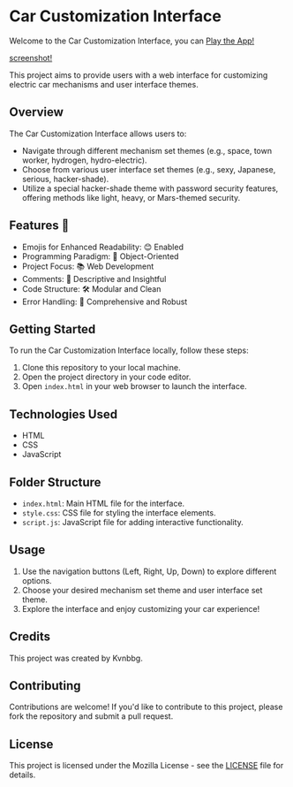# Car Customization Interface

Welcome to the Car Customization Interface, you can [Play the App!](https://kvnbbg.github.io/500Discount/index.html)

[screenshot!](screenshot.jpg)

This project aims to provide users with a web interface for customizing electric car mechanisms and user interface themes.

## Overview

The Car Customization Interface allows users to:
- Navigate through different mechanism set themes (e.g., space, town worker, hydrogen, hydro-electric).
- Choose from various user interface set themes (e.g., sexy, Japanese, serious, hacker-shade).
- Utilize a special hacker-shade theme with password security features, offering methods like light, heavy, or Mars-themed security.

## Features 🌟

- Emojis for Enhanced Readability: 😊 Enabled
- Programming Paradigm: 🧠 Object-Oriented
- Project Focus: 📚 Web Development
- Comments: 📖 Descriptive and Insightful
- Code Structure: 🛠️ Modular and Clean
- Error Handling: 🚫 Comprehensive and Robust

## Getting Started

To run the Car Customization Interface locally, follow these steps:

1. Clone this repository to your local machine.
2. Open the project directory in your code editor.
3. Open `index.html` in your web browser to launch the interface.

## Technologies Used

- HTML
- CSS
- JavaScript

## Folder Structure

- `index.html`: Main HTML file for the interface.
- `style.css`: CSS file for styling the interface elements.
- `script.js`: JavaScript file for adding interactive functionality.

## Usage

1. Use the navigation buttons (Left, Right, Up, Down) to explore different options.
2. Choose your desired mechanism set theme and user interface set theme.
3. Explore the interface and enjoy customizing your car experience!

## Credits

This project was created by Kvnbbg.

## Contributing

Contributions are welcome! If you'd like to contribute to this project, please fork the repository and submit a pull request.

## License

This project is licensed under the Mozilla License - see the [LICENSE](LICENSE) file for details.
